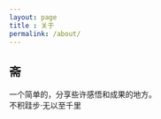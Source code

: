 ```yaml
---
layout: page
title : 关于
permalink: /about/
---
```


<h2>斋</h2>
<p>一个简单的，分享些许感悟和成果的地方。<br>不积跬步·无以至千里</p>


